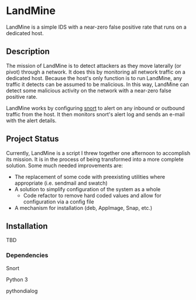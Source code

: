 # LandMine

LandMine is a simple IDS with a near-zero false positive rate that runs on a
dedicated host.

## Description

The mission of LandMine is to detect attackers as they move laterally (or pivot)
through a network. It does this by monitoring all network traffic on a dedicated
host. Because the host's only function is to run LandMine, any traffic it
detects can be assumed to be malicious. In this way, LandMine can detect some
malicious activity on the network with a near-zero false positive rate.

LandMine works by configuring [snort](https://snort.org) to alert on any inbound
or outbound traffic from the host. It then monitors snort's alert log and sends
an e-mail with the alert details.

## Project Status

Currently, LandMine is a script I threw together one afternoon to accomplish its
mission. It is in the process of being transformed into a more complete
solution. Some much needed improvements are:
* The replacement of some code with preexisting utilities where appropriate
  (i.e. sendmail and swatch)
* A solution to simplify configuration of the system as a whole
    * Code refactor to remove hard coded values and allow for configuration via
      a config file
* A mechanism for installation (deb, AppImage, Snap, etc.)

## Installation

TBD

### Dependencies

Snort

Python 3

pythondialog
